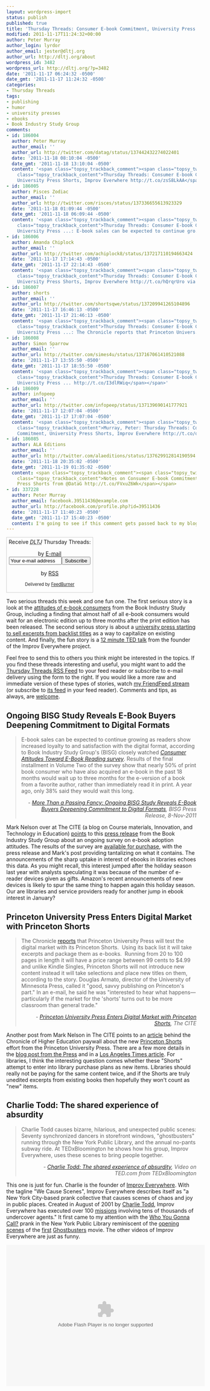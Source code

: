 ```yaml
---
layout: wordpress-import
status: publish
published: true
title: 'Thursday Threads: Consumer E-book Commitment, University Press Shorts, Improv Everwhere'
modified: 2011-11-17T11:24:32+00:00
author: Peter Murray
author_login: lyrdor
author_email: jester@dltj.org
author_url: http://dltj.org/about
wordpress_id: 3482
wordpress_url: http://dltj.org/?p=3482
date: '2011-11-17 06:24:32 -0500'
date_gmt: '2011-11-17 11:24:32 -0500'
categories:
- Thursday Threads
tags:
- publishing
- humor
- university presses
- ebooks
- Book Industry Study Group
comments:
- id: 186004
  author: Peter Murray
  author_email: ''
  author_url: http://twitter.com/datag/status/137442432274022401
  date: '2011-11-18 08:10:04 -0500'
  date_gmt: '2011-11-18 13:10:04 -0500'
  content: '<span class="topsy_trackback_comment"><span class="topsy_twitter_username"><span
    class="topsy_trackback_content">Thursday Threads: Consumer E-book Commitment,
    University Press Shorts, Improv Everwhere http://t.co/zsS8LkAA</span></span>'
- id: 186005
  author: Pisces Zodiac
  author_email: ''
  author_url: http://twitter.com/risces/status/137336655613923329
  date: '2011-11-18 01:09:44 -0500'
  date_gmt: '2011-11-18 06:09:44 -0500'
  content: '<span class="topsy_trackback_comment"><span class="topsy_twitter_username"><span
    class="topsy_trackback_content">Thursday Threads: Consumer E-book Commitment,
    University Press ...: E-book sales can be expected to continue gro... http://t.co/DnFFzKks</span></span>'
- id: 186006
  author: Amanda Chiplock
  author_email: ''
  author_url: http://twitter.com/achiplock8/status/137217110194663424
  date: '2011-11-17 17:14:43 -0500'
  date_gmt: '2011-11-17 22:14:43 -0500'
  content: '<span class="topsy_trackback_comment"><span class="topsy_twitter_username"><span
    class="topsy_trackback_content">Thursday Threads: Consumer E-book Commitment,
    University Press Shorts, Improv Everwhere http://t.co/hQrqrUro via @zite</span></span>'
- id: 186007
  author: shorts
  author_email: ''
  author_url: http://twitter.com/shortsqwe/status/137209941265104896
  date: '2011-11-17 16:46:13 -0500'
  date_gmt: '2011-11-17 21:46:13 -0500'
  content: '<span class="topsy_trackback_comment"><span class="topsy_twitter_username"><span
    class="topsy_trackback_content">Thursday Threads: Consumer E-book Commitment,
    University Press ...: The Chronicle reports that Princeton Univers... http://t.co/iZP1SCur</span></span>'
- id: 186008
  author: Simon Sparrow
  author_email: ''
  author_url: http://twitter.com/simes4u/status/137167061410521088
  date: '2011-11-17 13:55:50 -0500'
  date_gmt: '2011-11-17 18:55:50 -0500'
  content: '<span class="topsy_trackback_comment"><span class="topsy_twitter_username"><span
    class="topsy_trackback_content">Thursday Threads: Consumer E-book Commitment,
    University Press ... http://t.co/I3dlRWiq</span></span>'
- id: 186009
  author: infopeep
  author_email: ''
  author_url: http://twitter.com/infopeep/status/137139690141777921
  date: '2011-11-17 12:07:04 -0500'
  date_gmt: '2011-11-17 17:07:04 -0500'
  content: '<span class="topsy_trackback_comment"><span class="topsy_twitter_username"><span
    class="topsy_trackback_content">Murray, Peter: Thursday Threads: Consumer E-book
    Commitment, University Press Shorts, Improv Everwhere http://t.co/oofjmKpl</span></span>'
- id: 186085
  author: ALA Editions
  author_email: ''
  author_url: http://twitter.com/alaeditions/status/137629912814190594
  date: '2011-11-18 20:35:02 -0500'
  date_gmt: '2011-11-19 01:35:02 -0500'
  content: <span class="topsy_trackback_comment"><span class="topsy_twitter_username"><span
    class="topsy_trackback_content">Notes on Consumer E-book Commitment &amp;  University
    Press Shorts from @DataG http://t.co/FVxuZ6Wk</span></span>
- id: 337228
  author: Peter Murray
  author_email: facebook.39511436@example.com
  author_url: http://facebook.com/profile.php?id=39511436
  date: '2011-11-17 11:40:23 -0500'
  date_gmt: '2011-11-17 15:40:23 -0500'
  content: I'm going to see if this comment gets passed back to my blog.
---
```

<div id="feedburner-thursday-threads-email-2011w46" class="wp-caption alignright noprint noFrontPage" style="width: 230px;">
<form style="border: 1px solid rgb(204, 204, 204); padding: 3px; margin: 0pt; text-align: center;" action="http://feedburner.google.com/fb/a/mailverify" method="post" target="popupwindow" onsubmit="window.open('http://feedburner.google.com/fb/a/mailverify?uri=thursday-threads', 'popupwindow', 'scrollbars=yes,width=550,height=520');return true">Receive <i><acronym title="Disruptive Library Technology Jester">DLTJ</acronym></i> Thursday Threads:</p>
<p>by&nbsp;<a href="http://feedburner.google.com/fb/a/mailverify?uri=thursday-threads&amp;loc=en_US" title="D.L.T.J. Thursday Threads Email Subscription">E-mail</a><br /><input style="width: 140px;" name="email" value="Your e-mail address" onfocus="if (this.defaultValue==this.value) this.value = ''" type="text"/><input value="thursday-threads" name="uri" type="hidden"/><input name="loc" value="en_US" type="hidden"/><input value="Subscribe" type="submit"/></p>
<p>by&nbsp;<a href="http://feeds.dltj.org/thursday-threads/" title="D.L.T.J. Thursday Threads RSS Feed">RSS</a>
<p style="font-size: 80%;">Delivered by <a href="http://feedburner.google.com" target="_blank" title="Google Feedburner Service">FeedBurner</a></p>
</form>
</div>
<p>Two serious threads this week and one fun one.  The first serious story is a look at the <a href="#p3482-bisg">attitudes of e-book consumers</a> from the Book Industry Study Group, including a finding that almost half of all e-book consumers would wait for an electronic edition up to three months after the print edition has been released.  The second serious story is about a <a href="#p3482-princeton-shorts">university press starting to sell excerpts from backlist titles</a> as a way to capitalize on existing content.  And finally, the fun story is a <a href="#p3482-charlie-todd">12 minute TED talk</a> from the founder of the Improv Everywhere project.</p>
<p>Feel free to send this to others you think might be interested in the topics.  If you find these threads interesting and useful, you might want to add the <a href="http://feeds.dltj.org/thursday-threads/" title="RSS Feed for DLTJ Thursday Threads">Thursday Threads RSS Feed</a> to your feed reader or subscribe to e-mail delivery using the form to the right.  If you would like a more raw and immediate version of these types of stories, watch <a href="http://friendfeed.com/dltj" title="Peter Murray - FriendFeed">my FriendFeed stream</a> (or subscribe to <a href="http://friendfeed.com/dltj?format=atom" title="Atom feed for Peter Murray's FriendFeed account">its feed</a> in your feed reader).  Comments and tips, as always, are <a href="/contact">welcome</a>.</p>
<h2 id="p3482-bisg">Ongoing BISG Study Reveals E-Book Buyers Deepening Commitment to Digital Formats</h2>
<blockquote><p>E-book sales can be expected to continue growing as readers show increased loyalty to and satisfaction with the digital format, according to Book Industry Study Group's (BISG) closely watched <i><a href="http://www.bisg.org/publications/product.php?p=19&amp;c=437" title="Consumer Attitudes TowardE-Book Reading | Book Industry Study Group">Consumer Attitudes Toward E-Book Reading survey</a></i>. Results of the final installment in Volume Two of the survey show that nearly 50% of print book consumer who have also acquired an e-book in the past 18 months would wait up to three months for the e-version of a book from a favorite author, rather than immediately read it in print.  A year ago, only 38% said they would wait this long.
<div style="text-align: right; width: 100%;"><cite>- <a href="https://www.bisg.org/news/press-releasemore-passing-fancy-ongoing-bisg-study-reveals-e-book-buyers-deepening-commitment" title="More Than a Passing Fancy: Ongoing BISG Study Reveals E-Book Buyers Deepening Commitment to Digital Formats | BISG Press Release ">More Than a Passing Fancy: Ongoing BISG Study Reveals E-Book Buyers Deepening Commitment to Digital Formats</a>, BISG Press Release, 8-Nov-2011</cite></div>
</blockquote>
<p>Mark Nelson over at The CITE (a blog on Course materials, Innovation, and Technology in Education) <a href="http://thecite.blogspot.com/2011/11/e-book-consumers-loyal-to-e-books.html" title="E-Book Consumers Loyal to E-Books | The CITE">points</a> to this <a href="https://www.bisg.org/news/press-releasemore-passing-fancy-ongoing-bisg-study-reveals-e-book-buyers-deepening-commitment" title="More Than a Passing Fancy: Ongoing BISG Study Reveals E-Book Buyers Deepening Commitment to Digital Formats | BISG Press Release">press release</a> from the Book Industry Study Group about an ongoing survey on e-book adoption attitudes.  The results of the survey are <a href="http://www.bisg.org/publications/product.php?p=19&amp;c=437" title="Consumer Attitudes Toward E-Book Reading | Book Industry Study Group">available for purchase</a>, with the press release and Mark's post providing tantalizing on what it contains.  The announcements of the sharp uptake in interest of ebooks in libraries echoes this data.  As you might recall, this interest jumped after the holiday season last year with analysts speculating it was because of the number of e-reader devices given as gifts.  Amazon's recent announcements of new devices is likely to spur the same thing to happen again this holiday season.  Our are libraries and service providers ready for another jump in ebook interest in January?</p>
<h2 id="p3482-princeton-shorts">Princeton University Press Enters Digital Market with Princeton Shorts </h2>
<blockquote><p>The Chronicle <a href="http://chronicle.com/article/article-content/129579/" title="Hot Type: 'Princeton Shorts' Tries to Lure Readers With Digital Excerpts From Full Books | The Chronicle of Higher Education">reports</a> that Princeton University Press will test the digital market with its Princeton Shorts.&nbsp; Using its back list it will take excerpts and package them as e-books.&nbsp; Running from 20 to 100 pages in length it will have a price range between 99 cents to $4.99 and unlike Kindle Singles, Princeton Shorts will not introduce new content instead it will take selections and place new titles on them, according to the story. Douglas Armato, director of the University of Minnesota Press, called it "good, savvy publishing on Princeton's part." In an e-mail, he said he was "interested to hear what happens&mdash;particularly if the market for the 'shorts' turns out to be more classroom than general trade."
<div style="text-align: right; width: 100%;"><cite>- <a href="http://thecite.blogspot.com/2011/11/princeton-university-press-enters.html" title="Princeton University Press Enters Digital Market with Princeton Shorts | The CITE">Princeton University Press Enters Digital Market with Princeton Shorts</a>, The CITE</cite></div>
</blockquote>
<p>Another post from Mark Nelson in The CITE points to an <a href="http://chronicle.com/article/Hot-Type-Princeton-Shorts/129579/" title="Hot Type: 'Princeton Shorts' Tries to Lure Readers With Digital Excerpts From Full Books | The Chronicle of Higher Education">article</a> behind the Chronicle of Higher Education paywall about the new <a href="http://press.princeton.edu/PrincetonShorts/" title="Princeton University Press Princeton Shorts Site">Princeton Shorts</a> effort from the Princeton University Press.  There are a few more details in the <a href="http://press.princeton.edu/blog/2011/10/18/short-takes-big-ideas-pup-unveils-new-digital-series/" title="Short Takes, Big Ideas: PUP unveils new digital series | Princeton University Press Blog">blog post from the Press</a> and in a <a href="http://latimesblogs.latimes.com/jacketcopy/2011/11/princeton-university-press-to-try-kindle-singles.html" title="Princeton University Press to try e-book shorts | Los Angeles Times">Los Angeles Times article</a>.  For libraries, I think the interesting question comes whether these "Shorts" attempt to enter into library purchase plans as new items.  Libraries should really not be paying for the same content twice, and if the Shorts are truly unedited excerpts from existing books then hopefully they won't count as "new" items.</p>
<h2 id="p3482-charlie-todd">Charlie Todd: The shared experience of absurdity</h2>
<blockquote><p>Charlie Todd causes bizarre, hilarious, and unexpected public scenes: Seventy synchronized dancers in storefront windows, "ghostbusters" running through the New York Public Library, and the annual no-pants subway ride. At TEDxBloomington he shows how his group, Improv Everywhere, uses these scenes to bring people together.
<div style="text-align: right; width: 100%;"><cite>- <a href="http://www.ted.com/talks/charlie_todd_the_shared_experience_of_absurdity.html" title="Charlie Todd: The shared experience of absurdity | Video on TED.com">Charlie Todd: The shared experience of absurdity</a>, Video on TED.com from TEDxBloomington</cite></div>
</blockquote>
<p>This one is just for fun.  Charlie is the founder of <a href="http://improveverywhere.com/" title="Improv Everywhere homepage">Improv Everywhere</a>.  With the tagline "We Cause Scenes", Improv Everywhere describes itself as "a New York City-based prank collective that causes scenes of chaos and joy in public places.  Created in August of 2001 by <a href="http://www.improveverywhere.com/charlie_todd/" title="Charlie Todd | Improv Everwhere">Charlie Todd</a>, Improv Everywhere has executed over 100 <a href="http://www.improveverywhere.com/missions/" title="Improv Everywhere Missions">missions</a> involving tens of thousands of undercover agents."  It first came to my attention with the <a href="http://improveverywhere.com/2010/05/18/who-you-gonna-call/" title="Who You Gonna Call? | Improv Everywhere">Who You Gonna Call?</a> prank in the New York Public Library reminiscent of the <a href="http://www.youtube.com/watch?v=MYjFKsJjCP0" title="Ghostbusters: Library | YouTube">opening scenes</a> of the <a href="http://www.imdb.com/title/tt0087332/" title="Ghostbusters (1984) | IMDb">first</a> <a href="http://www.ghostbusters.com/" title="Ghostbusters Official Site">Ghostbusters</a> movie.  The other videos of Improv Everywhere are just as funny.</p>
<p><object width="526" height="374" class="wp-caption aligncenter"><param name="movie" value="http://video.ted.com/assets/player/swf/EmbedPlayer.swf"/><param name="allowFullScreen" value="true" /><param name="allowScriptAccess" value="always"/><param name="wmode" value="transparent"/><param name="bgColor" value="#ffffff"/><param name="flashvars" value="vu=http://video.ted.com/talk/stream/2011X/Blank/CharlieTodd_2011X-320k.mp4&su=http://images.ted.com/images/ted/tedindex/embed-posters/CharlieTodd_2011X-embed.jpg&vw=512&vh=288&ap=0&ti=1269&lang=&introDuration=15330&adDuration=4000&postAdDuration=830&adKeys=talk=charlie_todd_the_shared_experience_of_absurdity;year=2011;theme=the_rise_of_collaboration;theme=spectacular_performance;theme=not_business_as_usual;theme=the_creative_spark;theme=whipsmart_comedy;theme=master_storytellers;theme=art_unusual;event=TEDxBloomington;tag=Culture;tag=Entertainment;tag=comedy;tag=community;&preAdTag=tconf.ted/embed;tile=1;sz=512x288;" /><embed src="http://video.ted.com/assets/player/swf/EmbedPlayer.swf" pluginspace="http://www.macromedia.com/go/getflashplayer" type="application/x-shockwave-flash" wmode="transparent" bgColor="#ffffff" width="526" height="374" allowFullScreen="true" allowScriptAccess="always" flashvars="vu=http://video.ted.com/talk/stream/2011X/Blank/CharlieTodd_2011X-320k.mp4&su=http://images.ted.com/images/ted/tedindex/embed-posters/CharlieTodd_2011X-embed.jpg&vw=512&vh=288&ap=0&ti=1269&lang=&introDuration=15330&adDuration=4000&postAdDuration=830&adKeys=talk=charlie_todd_the_shared_experience_of_absurdity;year=2011;theme=the_rise_of_collaboration;theme=spectacular_performance;theme=not_business_as_usual;theme=the_creative_spark;theme=whipsmart_comedy;theme=master_storytellers;theme=art_unusual;event=TEDxBloomington;tag=Culture;tag=Entertainment;tag=comedy;tag=community;&preAdTag=tconf.ted/embed;tile=1;sz=512x288;"/><br />
</object></p>
